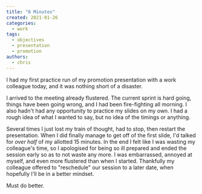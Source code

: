 ```yaml
---
title: "8 Minutes"
created: 2021-01-26
categories: 
  - work
tags: 
  - objectives
  - presentation
  - promotion
authors: 
  - chris
---
```


I had my first practice run of my promotion presentation with a work colleague today, and it was nothing short of a disaster.

I arrived to the meeting already flustered. The current sprint is hard going, things have been going wrong, and I had been fire-fighting all morning. I also hadn't had any opportunity to practice my slides on my own. I had a rough idea of what I wanted to say, but no idea of the timings or anything.

Several times I just lost my train of thought, had to stop, then restart the presentation. When I did finally manage to get off of the first slide, I'd talked for _over half_ of my allotted 15 minutes. In the end I felt like I was wasting my colleague's time, so I apologised for being so ill prepared and ended the session early so as to not waste any more. I was embarrassed, annoyed at myself, and even more flustered than when I started. Thankfully my colleague offered to "reschedule" our session to a later date, when hopefully I'll be in a better mindset.

Must do better.

